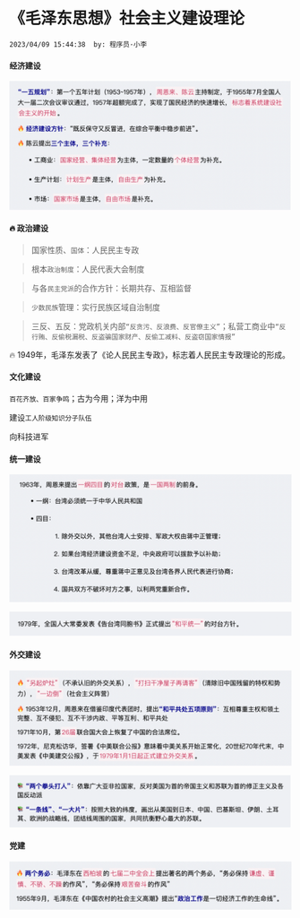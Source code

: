# 《毛泽东思想》社会主义建设理论

`2023/04/09 15:44:38  by: 程序员·小李`

#### 经济建设

![image](《毛泽东思想》社会主义建设理论/96c90dcb-4d67-4edd-89de-bd1bb145029b.png)


#### 🔥 政治建设

> 国家性质、`国体`：人民民主专政

> 根本`政治制度`：人民代表大会制度

> 与各`民主党派`的合作方针：长期共存、互相监督

>`少数民族`管理：实行民族区域自治制度

>三反、五反：党政机关内部`“反贪污、反浪费、反官僚主义”`；私营工商业中`“反行贿、反偷税漏税、反盗骗国家财产、反偷工减料、反盗窃国家情报”`

🔥 1949年，毛泽东发表了《论人民民主专政》，标志着人民民主专政理论的形成。


#### 文化建设

`百花齐放、百家争鸣`；古为今用；洋为中用

建设`工人阶级知识分子队伍`

向科技进军


#### 统一建设

![image](《毛泽东思想》社会主义建设理论/c47cd7fe-92ad-462d-a674-188ac5b2a921.png)

![image](《毛泽东思想》社会主义建设理论/1c95f013-4930-4e87-be87-04015fe01eff.png)


#### 外交建设

![image](《毛泽东思想》社会主义建设理论/b3557c4e-e2d1-42f5-9b64-7607f5ced60d.png)

![image](《毛泽东思想》社会主义建设理论/79253e47-6b78-4e3f-ab06-04e166b4d581.png)


#### 党建

![image](《毛泽东思想》社会主义建设理论/8aa9e422-67c6-493c-83c1-3fe92aee2914.png)